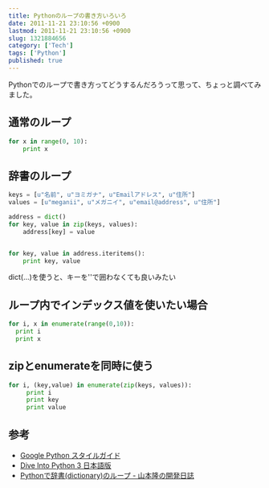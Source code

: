 ```yaml
---
title: Pythonのループの書き方いろいろ
date: 2011-11-21 23:10:56 +0900
lastmod: 2011-11-21 23:10:56 +0900
slug: 1321884656
category: ['Tech']
tags: ['Python']
published: true
---
```


Pythonでのループで書き方ってどうするんだろうって思って、ちょっと調べてみました。


## 通常のループ

```python
for x in range(0, 10):
    print x
```


## 辞書のループ

```python
keys = [u"名前", u"ヨミガナ", u"Emailアドレス", u"住所"]
values = [u"meganii", u"メガニイ", u"email@address", u"住所"]

address = dict()
for key, value in zip(keys, values):
    address[key] = value


for key, value in address.iteritems():
    print key, value
```

dict(...)を使うと、キーを''で囲わなくても良いみたい



## ループ内でインデックス値を使いたい場合

```python
for i, x in enumerate(range(0,10)):
  print i
  print x
```


## zipとenumerateを同時に使う

```python
for i, (key,value) in enumerate(zip(keys, values)):
     print i
     print key
     print value
```

## 参考

- [Google Python スタイルガイド](http://works.surgo.jp/translation/pyguide.html)
- [Dive Into Python 3 日本語版](http://diveintopython3-ja.rdy.jp/index.html)
- [Pythonで辞書(dictionary)のループ - 山本隆の開発日誌](https://www.gesource.jp/weblog/?p=3779)
